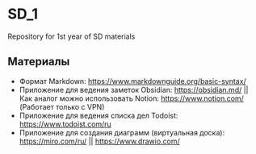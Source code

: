 # SD_1
Repository for 1st year of SD materials

## Материалы
* Формат Markdown: https://www.markdownguide.org/basic-syntax/
* Приложение для ведения заметок Obsidian: https://obsidian.md/  || Как аналог можно использовать Notion: https://www.notion.com/ (Работает только с VPN)
* Приложение для ведения списка дел Todoist: https://www.todoist.com/ru
* Приложение для создания диаграмм (виртуальная доска): https://miro.com/ru/ || https://www.drawio.com/

